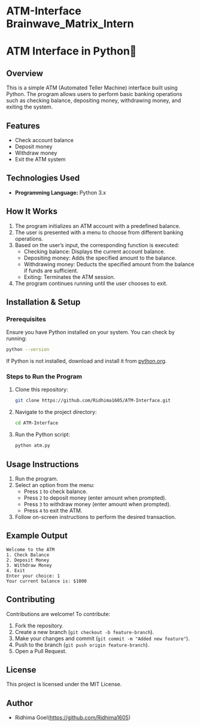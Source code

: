 # ATM-Interface Brainwave_Matrix_Intern
# ATM Interface in Python🚀

## Overview
This is a simple ATM (Automated Teller Machine) interface built using Python. The program allows users to perform basic banking operations such as checking balance, depositing money, withdrawing money, and exiting the system.

## Features
- Check account balance
- Deposit money
- Withdraw money
- Exit the ATM system

## Technologies Used
- **Programming Language:** Python 3.x

## How It Works
1. The program initializes an ATM account with a predefined balance.
2. The user is presented with a menu to choose from different banking operations.
3. Based on the user’s input, the corresponding function is executed:
   - Checking balance: Displays the current account balance.
   - Depositing money: Adds the specified amount to the balance.
   - Withdrawing money: Deducts the specified amount from the balance if funds are sufficient.
   - Exiting: Terminates the ATM session.
4. The program continues running until the user chooses to exit.

## Installation & Setup
### Prerequisites
Ensure you have Python installed on your system. You can check by running:
```sh
python --version
```
If Python is not installed, download and install it from [python.org](https://www.python.org/downloads/).

### Steps to Run the Program
1. Clone this repository:
   ```sh
   git clone https://github.com/Ridhima1605/ATM-Interface.git
   ```
2. Navigate to the project directory:
   ```sh
   cd ATM-Interface
   ```
3. Run the Python script:
   ```sh
   python atm.py
   ```

## Usage Instructions
1. Run the program.
2. Select an option from the menu:
   - Press `1` to check balance.
   - Press `2` to deposit money (enter amount when prompted).
   - Press `3` to withdraw money (enter amount when prompted).
   - Press `4` to exit the ATM.
3. Follow on-screen instructions to perform the desired transaction.

## Example Output
```
Welcome to the ATM
1. Check Balance
2. Deposit Money
3. Withdraw Money
4. Exit
Enter your choice: 1
Your current balance is: $1000
```

## Contributing
Contributions are welcome! To contribute:
1. Fork the repository.
2. Create a new branch (`git checkout -b feature-branch`).
3. Make your changes and commit (`git commit -m "Added new feature"`).
4. Push to the branch (`git push origin feature-branch`).
5. Open a Pull Request.

## License
This project is licensed under the MIT License.

## Author
- Ridhima Goel(https://github.com/Ridhima1605)

